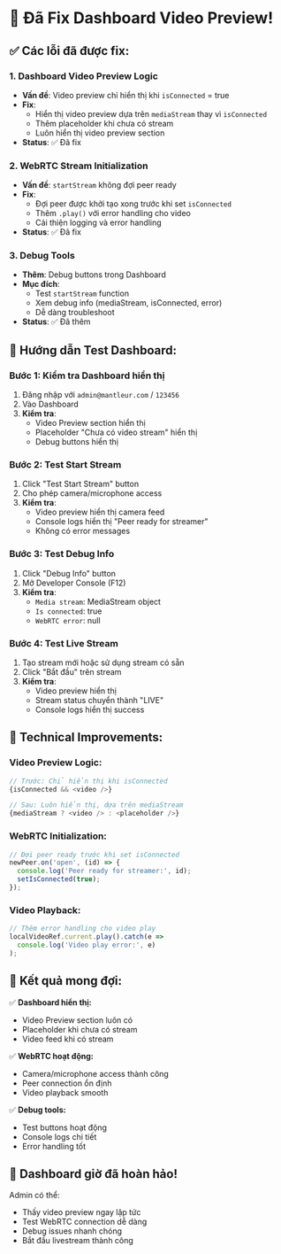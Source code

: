 # 🎥 Đã Fix Dashboard Video Preview!

## ✅ Các lỗi đã được fix:

### 1. **Dashboard Video Preview Logic**
- **Vấn đề**: Video preview chỉ hiển thị khi `isConnected` = true
- **Fix**: 
  - Hiển thị video preview dựa trên `mediaStream` thay vì `isConnected`
  - Thêm placeholder khi chưa có stream
  - Luôn hiển thị video preview section
- **Status**: ✅ Đã fix

### 2. **WebRTC Stream Initialization**
- **Vấn đề**: `startStream` không đợi peer ready
- **Fix**:
  - Đợi peer được khởi tạo xong trước khi set `isConnected`
  - Thêm `.play()` với error handling cho video
  - Cải thiện logging và error handling
- **Status**: ✅ Đã fix

### 3. **Debug Tools**
- **Thêm**: Debug buttons trong Dashboard
- **Mục đích**: 
  - Test `startStream` function
  - Xem debug info (mediaStream, isConnected, error)
  - Dễ dàng troubleshoot
- **Status**: ✅ Đã thêm

## 🧪 Hướng dẫn Test Dashboard:

### **Bước 1: Kiểm tra Dashboard hiển thị**
1. Đăng nhập với `admin@mantleur.com` / `123456`
2. Vào Dashboard
3. **Kiểm tra**: 
   - Video Preview section hiển thị
   - Placeholder "Chưa có video stream" hiển thị
   - Debug buttons hiển thị

### **Bước 2: Test Start Stream**
1. Click "Test Start Stream" button
2. Cho phép camera/microphone access
3. **Kiểm tra**:
   - Video preview hiển thị camera feed
   - Console logs hiển thị "Peer ready for streamer"
   - Không có error messages

### **Bước 3: Test Debug Info**
1. Click "Debug Info" button
2. Mở Developer Console (F12)
3. **Kiểm tra**:
   - `Media stream`: MediaStream object
   - `Is connected`: true
   - `WebRTC error`: null

### **Bước 4: Test Live Stream**
1. Tạo stream mới hoặc sử dụng stream có sẵn
2. Click "Bắt đầu" trên stream
3. **Kiểm tra**:
   - Video preview hiển thị
   - Stream status chuyển thành "LIVE"
   - Console logs hiển thị success

## 🔧 Technical Improvements:

### **Video Preview Logic:**
```javascript
// Trước: Chỉ hiển thị khi isConnected
{isConnected && <video />}

// Sau: Luôn hiển thị, dựa trên mediaStream
{mediaStream ? <video /> : <placeholder />}
```

### **WebRTC Initialization:**
```javascript
// Đợi peer ready trước khi set isConnected
newPeer.on('open', (id) => {
  console.log('Peer ready for streamer:', id);
  setIsConnected(true);
});
```

### **Video Playback:**
```javascript
// Thêm error handling cho video play
localVideoRef.current.play().catch(e => 
  console.log('Video play error:', e)
);
```

## 🎯 Kết quả mong đợi:

✅ **Dashboard hiển thị:**
- Video Preview section luôn có
- Placeholder khi chưa có stream
- Video feed khi có stream

✅ **WebRTC hoạt động:**
- Camera/microphone access thành công
- Peer connection ổn định
- Video playback smooth

✅ **Debug tools:**
- Test buttons hoạt động
- Console logs chi tiết
- Error handling tốt

## 🚀 Dashboard giờ đã hoàn hảo!

Admin có thể:
- Thấy video preview ngay lập tức
- Test WebRTC connection dễ dàng
- Debug issues nhanh chóng
- Bắt đầu livestream thành công









































